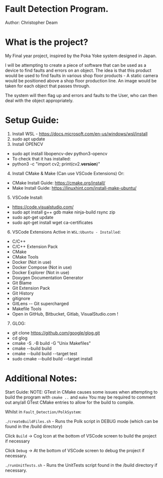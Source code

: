 # Fault Detection Program.
Author: Christopher Deam

# What is the project?
My Final year project, inspired by the Poka Yoke system designed in Japan.

I will be attempting to create a piece of software that can be used as a device to find faults and errors on an object.
The idea is that this product would be used to find faults in various shop floor products - A static camera would be positioned above a shop floor production line. An image would be taken for each object that passes through.

The system will then flag up and errors and faults to the User, who can then deal with the object appropriately.

# Setup Guide:

1) Install WSL - https://docs.microsoft.com/en-us/windows/wsl/install
2) sudo apt update
3) Install OPENCV
- sudo apt install libopencv-dev python3-opencv
- To check that it has installed:
- python3 -c "import cv2; print(cv2.__version__)"
4) Install CMake & Make (Can use VSCode Extensions) Or:
- CMake Install Guide: https://cmake.org/install/
- Make Install Guide: https://linuxhint.com/install-make-ubuntu/
5) VSCode Install:
- https://code.visualstudio.com/
- sudo apt install g++ gdb make ninja-build rsync zip
- sudo apt-get update
- sudo apt-get install wget ca-certificates
6) VSCode Extensions Active in ``WSL:Ubuntu - Installed``:
- C/C++
- C/C++ Extension Pack
- CMake
- CMake Tools
- Docker (Not in use)
- Docker Compose (Not in use)
- Docker Explorer (Not in use)
- Doxygen Documentation Generator
- Git Blame
- Git Extension Pack
- Git History
- gitignore
- GitLens -- Git supercharged
- Makefile Tools
- Open in GitHub, Bitbucket, Gitlab, VisualStudio.com !
7) GLOG:
- git clone https://github.com/google/glog.git
- cd glog
- cmake -S .-B build -G "Unix Makefiles"
- cmake --build build
- cmake --build build --target test
- sudo cmake --build build --target install


# Additional Notes:

Start Guide:
NOTE: GTest in CMake causes some issues when attempting to build the program with ``cmake ..`` and ``make``
You may be required to comment out any/all GTest CMake entries to allow for the build to compile.

Whilst in ``Fault_Detection/PolkSystem``:

``./createBuildFiles.sh`` - Runs the Polk script in DEBUG mode (which can be found in the /build directory)

Click ``Build`` -> Cog Icon at the bottom of VSCode screen to build the project if necessary

Click ``Debug`` -> At the bottom of VSCode screen to debug the project if necessary.

``./runUnitTests.sh`` - Runs the UnitTests script found in the /build directory if necessary.

